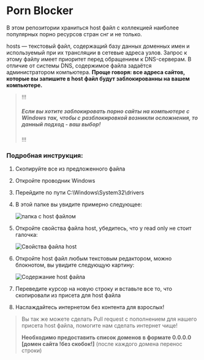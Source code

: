 # Porn Blocker
В этом репозитории храниться host файл с коллекцией наиболее популярных порно ресурсов стран снг и не только.

hosts — текстовый файл, содержащий базу данных доменных имен и используемый при их трансляции в сетевые
 адреса узлов. Запрос к этому файлу имеет приоритет перед обращением к DNS-серверам. В отличие от системы DNS,
  содержимое файла задаётся администратором компьютера. **Проще говоря: все адреса сайтов, которые вы запишите в host файл будут 
  заблокированны на вашем компьютере.**

> !!!
> ##### Если вы хотите заблокировать порно сайты на компьютере с Windows так, чтобы с разблокировкой возникли осложнения, то данный подход - ваш выбор!
> !!!

### Подробная инструкция:
1. Скопируйте все из предложенного файла
1. Откройте проводник Windows
1. Перейдите по пути C:\Windows\System32\drivers
1. В этой папке вы увидите примерно следующее:

    ![папка с host файлом](https://i.imgur.com/XHzL8q9.png)

1. Откройте свойства файла host, убедитесь, что у read only не стоит галочка:

    ![Свойства файла host](https://i.imgur.com/w3weJje.png)
1. Откройте host файл любым текстовым редактором, можно блокнотом, вы увидите следующую картину:

    ![Содержание host файла](https://i.imgur.com/WfRiuv8.png)
1. Переведите курсор на новую строку и вставьте все то, что скопировали из присета для host файла
1. Наслаждайтесь интернетом без контента для взрослых!

> Вы так же можете сделать Pull request с пополнением для нашего присета host файла, помогите нам сделать интернет чище!
>
> **Необходимо предоставить список доменов в формате 0.0.0.0 [домен сайта !без скобок!]** (после каждого домена перенос строки)
